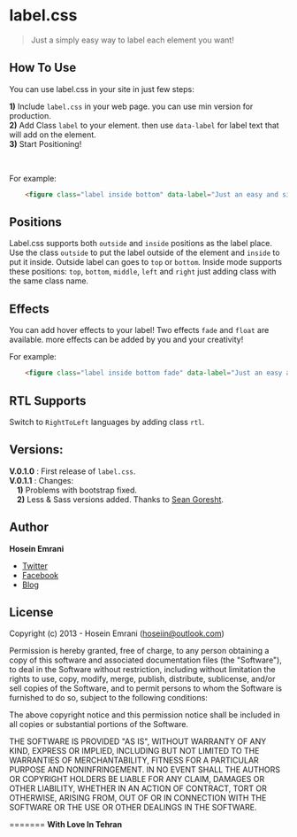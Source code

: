 # label.css

> Just a simply easy way to label each element you want!

## How To Use

You can use label.css in your site in just few steps:

**1)** Include `label.css` in your web page. you can use min version for production. <br/>
**2)** Add Class `label` to your element. then use `data-label` for label text that will add on the element. <br/>
**3)** Start Positioning! 

<br/>

For example: 
```html
    <figure class="label inside bottom" data-label="Just an easy and simple way to label everything.">
```

## Positions

Label.css supports both `outside` and `inside` positions as the label place. Use the class `outside` to put the label outside of the element and `inside` to put it inside.
Outside label can goes to `top` or `bottom`.
Inside mode supports these positions: `top`, `bottom`, `middle`, `left` and `right` just adding class with the same class name.

## Effects

You can add hover effects to your label! Two effects `fade` and `float` are available. more effects can be added by you and your creativity!

For example:
```html
    <figure class="label inside bottom fade" data-label="Just an easy and simple way to label everything.">
```

## RTL Supports

Switch to `RightToLeft` languages by adding class `rtl`.

## Versions:

  **V.0.1.0** : First release of `label.css`. <br/>
  **V.0.1.1** : Changes: <br/>
        <span style="padding-left:1em;">**1)** Problems with bootstrap fixed.</span><br/>
        <span style="padding-left:1em;">**2)** Less & Sass versions added. Thanks to [Sean Goresht](https://github.com/srsgores).</span> <br/>

## Author 

**Hosein Emrani**
<br/>
- [Twitter](http://twitter.com/hoseiin)
- [Facebook](https://www.facebook.com/hosein.emrani)
- [Blog](http://ehosein.com)

## License 


Copyright (c) 2013 - Hosein Emrani (hoseiin@outlook.com)

Permission is hereby granted, free of charge, to any person obtaining a copy
of this software and associated documentation files (the "Software"), to deal
in the Software without restriction, including without limitation the rights
to use, copy, modify, merge, publish, distribute, sublicense, and/or sell
copies of the Software, and to permit persons to whom the Software is
furnished to do so, subject to the following conditions:

The above copyright notice and this permission notice shall be included in
all copies or substantial portions of the Software.

THE SOFTWARE IS PROVIDED "AS IS", WITHOUT WARRANTY OF ANY KIND, EXPRESS OR
IMPLIED, INCLUDING BUT NOT LIMITED TO THE WARRANTIES OF MERCHANTABILITY,
FITNESS FOR A PARTICULAR PURPOSE AND NONINFRINGEMENT. IN NO EVENT SHALL THE
AUTHORS OR COPYRIGHT HOLDERS BE LIABLE FOR ANY CLAIM, DAMAGES OR OTHER
LIABILITY, WHETHER IN AN ACTION OF CONTRACT, TORT OR OTHERWISE, ARISING FROM,
OUT OF OR IN CONNECTION WITH THE SOFTWARE OR THE USE OR OTHER DEALINGS IN
THE SOFTWARE.

=======
**With Love In Tehran**